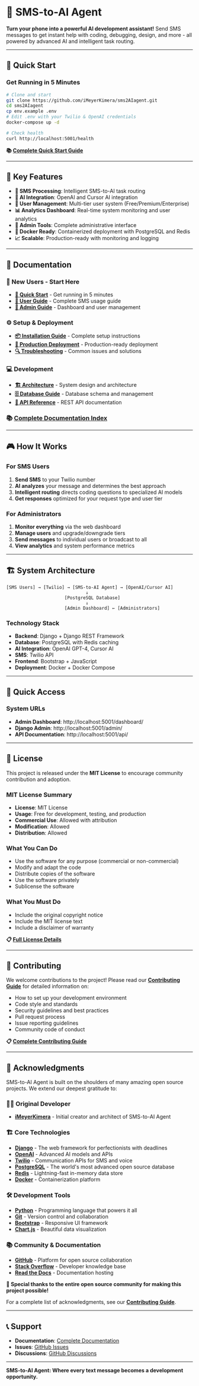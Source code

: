 # 📱 SMS-to-AI Agent

**Turn your phone into a powerful AI development assistant!** Send SMS messages to get instant help with coding, debugging, design, and more - all powered by advanced AI and intelligent task routing.

---

## 🚀 **Quick Start**

### **Get Running in 5 Minutes**
```bash
# Clone and start
git clone https://github.com/iMeyerKimera/sms2AIagent.git
cd sms2AIagent
cp env.example .env
# Edit .env with your Twilio & OpenAI credentials
docker-compose up -d

# Check health
curl http://localhost:5001/health
```

**📚 [Complete Quick Start Guide](docs/getting-started/QUICK_START.md)**

---

## 🎯 **Key Features**

- **📱 SMS Processing**: Intelligent SMS-to-AI task routing
- **🧠 AI Integration**: OpenAI and Cursor AI integration  
- **👥 User Management**: Multi-tier user system (Free/Premium/Enterprise)
- **📊 Analytics Dashboard**: Real-time system monitoring and user analytics
- **🔧 Admin Tools**: Complete administrative interface
- **🐳 Docker Ready**: Containerized deployment with PostgreSQL and Redis
- **📈 Scalable**: Production-ready with monitoring and logging

---

## 📖 **Documentation**

### **🎯 New Users - Start Here**
- **[🚀 Quick Start](docs/getting-started/QUICK_START.md)** - Get running in 5 minutes
- **[📱 User Guide](docs/user-guides/USER_GUIDE.md)** - Complete SMS usage guide
- **[🔧 Admin Guide](docs/user-guides/ADMIN_GUIDE.md)** - Dashboard and user management

### **⚙️ Setup & Deployment**
- **[📦 Installation Guide](docs/getting-started/INSTALLATION.md)** - Complete setup instructions
- **[🚀 Production Deployment](docs/operations/PRODUCTION.md)** - Production-ready deployment
- **[🔍 Troubleshooting](docs/operations/TROUBLESHOOTING.md)** - Common issues and solutions

### **💻 Development**
- **[🏗️ Architecture](docs/development/ARCHITECTURE.md)** - System design and architecture
- **[🗄️ Database Guide](docs/development/DATABASE.md)** - Database schema and management
- **[🔌 API Reference](docs/user-guides/API_REFERENCE.md)** - REST API documentation

### **📚 [Complete Documentation Index](docs/README.md)**

---

## 🎮 **How It Works**

### **For SMS Users**
1. **Send SMS** to your Twilio number
2. **AI analyzes** your message and determines the best approach
3. **Intelligent routing** directs coding questions to specialized AI models
4. **Get responses** optimized for your request type and user tier

### **For Administrators**
1. **Monitor everything** via the web dashboard
2. **Manage users** and upgrade/downgrade tiers
3. **Send messages** to individual users or broadcast to all
4. **View analytics** and system performance metrics

---

## 🏗️ **System Architecture**

```
[SMS Users] → [Twilio] → [SMS-to-AI Agent] → [OpenAI/Cursor AI]
                              ↓
                      [PostgreSQL Database]
                              ↓
                      [Admin Dashboard] ← [Administrators]
```

### **Technology Stack**
- **Backend**: Django + Django REST Framework
- **Database**: PostgreSQL with Redis caching
- **AI Integration**: OpenAI GPT-4, Cursor AI
- **SMS**: Twilio API
- **Frontend**: Bootstrap + JavaScript
- **Deployment**: Docker + Docker Compose

---

## 🔗 **Quick Access**

### **System URLs**
- **Admin Dashboard**: http://localhost:5001/dashboard/
- **Django Admin**: http://localhost:5001/admin/
- **API Documentation**: http://localhost:5001/api/

---

## 📄 **License**

This project is released under the **MIT License** to encourage community contribution and adoption.

### **MIT License Summary**
- **License**: MIT License
- **Usage**: Free for development, testing, and production
- **Commercial Use**: Allowed with attribution
- **Modification**: Allowed
- **Distribution**: Allowed

### **What You Can Do**
- Use the software for any purpose (commercial or non-commercial)
- Modify and adapt the code
- Distribute copies of the software
- Use the software privately
- Sublicense the software

### **What You Must Do**
- Include the original copyright notice
- Include the MIT license text
- Include a disclaimer of warranty

**📋 [Full License Details](LICENSE)**

---

## 🤝 **Contributing**

We welcome contributions to the project! Please read our **[Contributing Guide](CONTRIBUTING.md)** for detailed information on:

- How to set up your development environment
- Code style and standards
- Security guidelines and best practices
- Pull request process
- Issue reporting guidelines
- Community code of conduct

**📋 [Complete Contributing Guide](CONTRIBUTING.md)**

---

## 🙏 **Acknowledgments**

SMS-to-AI Agent is built on the shoulders of many amazing open source projects. We extend our deepest gratitude to:

### **👨‍💻 Original Developer**
- **[iMeyerKimera](https://github.com/iMeyerKimera)** - Initial creator and architect of SMS-to-AI Agent

### **🏗️ Core Technologies**
- **[Django](https://www.djangoproject.com/)** - The web framework for perfectionists with deadlines
- **[OpenAI](https://openai.com/)** - Advanced AI models and APIs
- **[Twilio](https://www.twilio.com/)** - Communication APIs for SMS and voice
- **[PostgreSQL](https://www.postgresql.org/)** - The world's most advanced open source database
- **[Redis](https://redis.io/)** - Lightning-fast in-memory data store
- **[Docker](https://www.docker.com/)** - Containerization platform

### **🛠️ Development Tools**
- **[Python](https://www.python.org/)** - Programming language that powers it all
- **[Git](https://git-scm.com/)** - Version control and collaboration
- **[Bootstrap](https://getbootstrap.com/)** - Responsive UI framework
- **[Chart.js](https://www.chartjs.org/)** - Beautiful data visualization

### **📚 Community & Documentation**
- **[GitHub](https://github.com/)** - Platform for open source collaboration
- **[Stack Overflow](https://stackoverflow.com/)** - Developer knowledge base
- **[Read the Docs](https://readthedocs.org/)** - Documentation hosting

**🎉 Special thanks to the entire open source community for making this project possible!**

For a complete list of acknowledgments, see our **[Contributing Guide](CONTRIBUTING.md)**.

---

## 📞 **Support**

- **Documentation**: [Complete Documentation](docs/README.md)
- **Issues**: [GitHub Issues](https://github.com/your-repo/issues)
- **Discussions**: [GitHub Discussions](https://github.com/your-repo/discussions)

---

**SMS-to-AI Agent: Where every text message becomes a development opportunity.**

